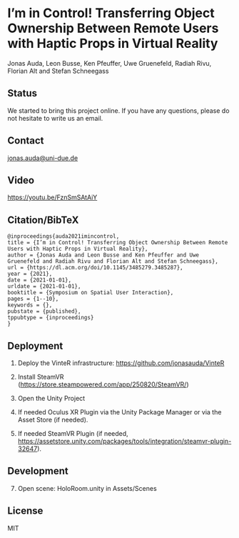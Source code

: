 # I’m in Control! Transferring Object Ownership Between Remote Users with Haptic Props in Virtual Reality

Jonas Auda, Leon Busse, Ken Pfeuffer, Uwe Gruenefeld, Radiah Rivu, Florian Alt and Stefan Schneegass

## Status

We started to bring this project online. If you have any questions, please do not hesitate to write us an email.

## Contact
jonas.auda@uni-due.de

## Video

https://youtu.be/FznSmSAtAiY

## Citation/BibTeX

```
@inproceedings{auda2021imincontrol,
title = {I’m in Control! Transferring Object Ownership Between Remote Users with Haptic Props in Virtual Reality},
author = {Jonas Auda and Leon Busse and Ken Pfeuffer and Uwe Gruenefeld and Radiah Rivu and Florian Alt and Stefan Schneegass},
url = {https://dl.acm.org/doi/10.1145/3485279.3485287},
year = {2021},
date = {2021-01-01},
urldate = {2021-01-01},
booktitle = {Symposium on Spatial User Interaction},
pages = {1--10},
keywords = {},
pubstate = {published},
tppubtype = {inproceedings}
}

```

## Deployment

1. Deploy the VinteR infrastructure: https://github.com/jonasauda/VinteR
2. Install SteamVR (https://store.steampowered.com/app/250820/SteamVR/)
3. Open the Unity Project

5. If needed Oculus XR Plugin via the Unity Package Manager or via the Asset Store (if needed).
6. If needed SteamVR Plugin (if needed, https://assetstore.unity.com/packages/tools/integration/steamvr-plugin-32647).


## Development

7. Open scene: HoloRoom.unity in Assets/Scenes

## License
MIT
